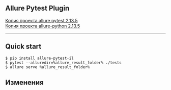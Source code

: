 ## Allure Pytest Plugin 

[Копия проекта allure pytest 2.13.5](https://pypi.org/project/allure-pytest/)  
[Копия проекта allure-python 2.13.5](https://github.com/allure-framework/allure-python)  

---

## Quick start

```shell
$ pip install allure-pytest-il
$ pytest --alluredir=%allure_result_folder% ./tests
$ allure serve %allure_result_folder%
```

## Изменения